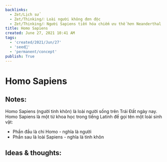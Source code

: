 ```yaml
---
backlinks:
  - Zet/Lịch sử
  - Zet/Thinking/❕ Loài người không đơn độc
  - Zet/Thinking/❕ Người Sapiens tiến hóa chiếm ưu thế hơn Neanderthal
title: Homo Sapiens
created: June 27, 2021 10:41 AM
tags:
  - 'created/2021/Jun/27'
  - 'seed🥜'
  - 'permanent/concept'
publish: True
---
```

# Homo Sapiens

## Notes:
Homo Sapiens (người tinh khôn) là loài người sống trên Trái Đất ngày nay. Homo Sapiens là một từ khoa học trong tiếng Latinh để gọi tên một loài sinh vật:

- Phần đầu là chi Homo - nghĩa là người
- Phần sau là loài Sapiens - nghĩa là tinh khôn

## Ideas & thoughts:

